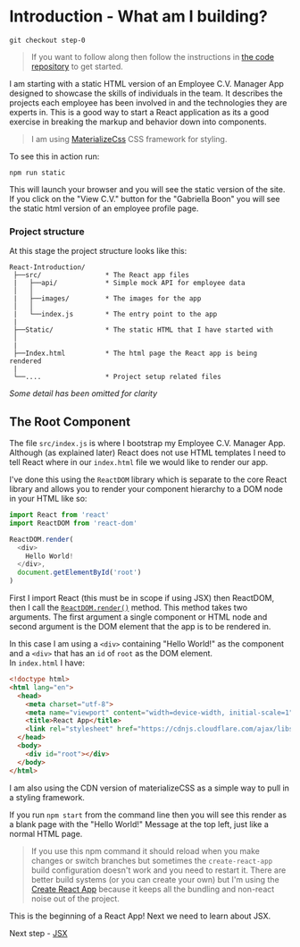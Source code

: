 # Introduction - What am I building?

```
git checkout step-0
```
> If you want to follow along then follow the instructions in [the code repository](https://github.com/justsayno/react-introduction-code) to get started.

I am starting with a static HTML version of an Employee C.V. Manager App designed to showcase the skills of individuals in the team. 
It describes the projects each employee has been involved in and the technologies they are experts in. This is a good way to start a 
React application as its a good exercise in breaking the markup and behavior down into components.

> I am using [MaterializeCss](http://materializecss.com/) CSS framework for styling. 

To see this in action run:

```
npm run static
```

This will launch your browser and you will see the static version of the site. If you click on the "View C.V."
button for the "Gabriella Boon" you will see the static html version of an employee profile page.

### Project structure

At this stage the project structure looks like this:

``` 
React-Introduction/
 ├──src/                * The React app files
 |   ├──api/            * Simple mock API for employee data
 │   │
 |   ├──images/         * The images for the app
 │   │  
 |   └──index.js        * The entry point to the app
 |
 ├──Static/             * The static HTML that I have started with
 │
 |
 ├──Index.html          * The html page the React app is being rendered 
 |
 └──....                * Project setup related files
```
*Some detail has been omitted for clarity*

## The Root Component

The file `src/index.js` is where I bootstrap my Employee C.V. Manager App. Although (as explained later) React 
does not use HTML templates I need to tell React where in our `index.html` file we would like to render our app.

I've done this using the `ReactDOM` library which is separate to the core React library and allows
you to render your component hierarchy to a DOM node in your HTML like so:

``` javascript
import React from 'react'
import ReactDOM from 'react-dom'

ReactDOM.render(
  <div>
    Hello World!
  </div>,
  document.getElementById('root')
)
```

First I import React (this must be in scope if using JSX) then ReactDOM, then I call the 
[`ReactDOM.render()`](https://facebook.github.io/react/blog/2015/10/01/react-render-and-top-level-api.html) method. 
This method takes two arguments. The first argument a single component or HTML node and second argument is the DOM element 
that the app is to be rendered in. 

In this case I am using a `<div>` containing "Hello World!" as the component and a `<div>` that has an `id` of `root` as the DOM element.  
In `index.html` I have:

``` html
<!doctype html>
<html lang="en">
  <head>
    <meta charset="utf-8">
    <meta name="viewport" content="width=device-width, initial-scale=1">
    <title>React App</title>
    <link rel="stylesheet" href="https://cdnjs.cloudflare.com/ajax/libs/materialize/0.97.7/css/materialize.min.css">
  </head>
  <body>
    <div id="root"></div>
  </body>
</html>
```

I am also using the CDN version of materializeCSS as a simple way to pull in a styling framework.

If you run `npm start` from the command line then you will see this render as a blank page with the "Hello World!" Message at 
the top left, just like a normal HTML page. 

> If you use this npm command it should reload when you make changes or switch branches but sometimes the `create-react-app` build configuration doesn't 
> work and you need to restart it. There are better build systems (or you can create your own) but I'm using the 
> [Create React App](https://github.com/facebookincubator/create-react-app) because it keeps all the bundling and non-react 
> noise out of the project.

This is the beginning of a React App! Next we need to learn about JSX.

Next step - [JSX](01-JSX.md)
